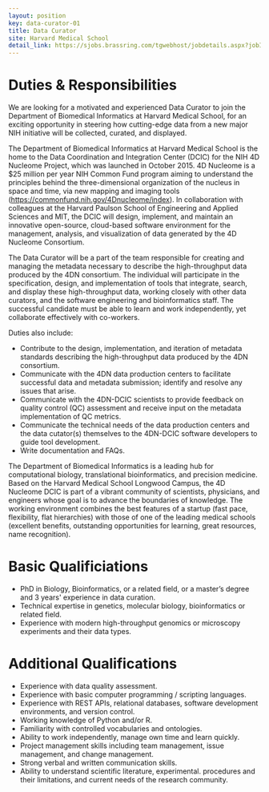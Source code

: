 ```yaml
---
layout: position
key: data-curator-01
title: Data Curator
site: Harvard Medical School 
detail_link: https://sjobs.brassring.com/tgwebhost/jobdetails.aspx?jobId=1191743&PartnerId=25240&SiteId=5341&type=mail
---
```

# Duties & Responsibilities
We are looking for a motivated and experienced Data Curator to join the Department of Biomedical Informatics at Harvard Medical School, for an exciting opportunity in steering how cutting-edge data from a new major NIH initiative will be collected, curated, and displayed.

The Department of Biomedical Informatics at Harvard Medical School is the home to the Data Coordination and Integration Center (DCIC) for the NIH 4D Nucleome Project, which was launched in October 2015. 4D Nucleome is a $25 million per year NIH Common Fund program aiming to understand the principles behind the three-dimensional organization of the nucleus in space and time, via new mapping and imaging tools (https://commonfund.nih.gov/4Dnucleome/index). In collaboration with colleagues at the Harvard Paulson School of Engineering and Applied Sciences and MIT, the DCIC will design, implement, and maintain an innovative open-source, cloud-based software environment for the management, analysis, and visualization of data generated by the 4D Nucleome Consortium.

The Data Curator will be a part of the team responsible for creating and managing the metadata necessary to describe the high-throughput data produced by the 4DN consortium. The individual will participate in the specification, design, and implementation of tools that integrate, search, and display these high-throughput data, working closely with other data curators, and the software engineering and bioinformatics staff. The successful candidate must be able to learn and work independently, yet collaborate effectively with co-workers.

Duties also include:
- Contribute to the design, implementation, and iteration of metadata standards describing the high-throughput data produced by the 4DN consortium. 
- Communicate with the 4DN data production centers to facilitate successful data and metadata submission; identify and resolve any issues that arise. 
- Communicate with the 4DN-DCIC scientists to provide feedback on quality control (QC) assessment and receive input on the metadata implementation of QC metrics. 
- Communicate the technical needs of the data production centers and the data cutator(s) themselves to the 4DN-DCIC software developers to guide tool development. 
- Write documentation and FAQs.

The Department of Biomedical Informatics is a leading hub for computational biology, translational bioinformatics, and precision medicine. Based on the Harvard Medical School Longwood Campus, the 4D Nucleome DCIC is part of a vibrant community of scientists, physicians, and engineers whose goal is to advance the boundaries of knowledge. The working environment combines the best features of a startup (fast pace, flexibility, flat hierarchies) with those of one of the leading medical schools (excellent benefits, outstanding opportunities for learning, great resources, name recognition).

# Basic Qualificiations
- PhD in Biology, Bioinformatics, or a related field, or a master’s degree and 3 years' experience in data curation. 
- Technical expertise in genetics, molecular biology, bioinformatics or related field. 
- Experience with modern high-throughput genomics or microscopy experiments and their data types.

# Additional Qualifications
- Experience with data quality assessment.
- Experience with basic computer programming / scripting languages.
- Experience with REST APIs, relational databases, software development environments, and version control.
- Working knowledge of Python and/or R.
- Familiarity with controlled vocabularies and ontologies.  
- Ability to work independently, manage own time and learn quickly.
- Project management skills including team management, issue management, and change management.
- Strong verbal and written communication skills.
- Ability to understand scientific literature, experimental. procedures and their limitations, and current needs of the research community.
